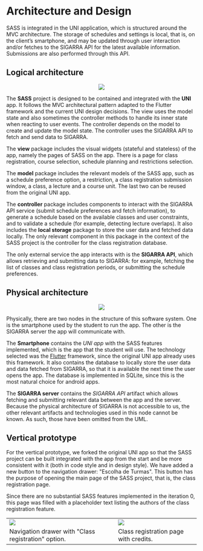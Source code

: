 # Architecture and Design

SASS is integrated in the UNI application, which is structured around the MVC architecture. The storage of schedules and settings is local, that is, on the client’s smartphone, and may be updated through user interaction and/or fetches to the SIGARRA API for the latest available information. Submissions are also performed through this API.

## Logical architecture

<p align="center" justify="center">
    <img src="https://github.com/LEIC-ES-2021-22/3LEIC04T2/blob/main/images/logical_architecture.png"/>
</p>

The **SASS** project is designed to be contained and integrated with the **UNI** app. It follows the MVC architectural pattern adapted to the Flutter framework and the current UNI design decisions. The view uses the model state and also sometimes the controller methods to handle its inner state when reacting to user events. The controller depends on the model to create and update the model state. The controller uses the SIGARRA API to fetch and send data to SIGARRA.

The **view** package includes the visual widgets (stateful and stateless) of the app, namely the pages of SASS on the app. There is a page for class registration, course selection, schedule planning and restrictions selection.

The **model** package includes the relevant models of the SASS app, such as a schedule preference option, a restriction, a class registration submission window, a class, a lecture and a course unit. The last two can be reused from the original UNI app.

The **controller** package includes components to interact with the SIGARRA API service (submit schedule preferences and fetch information), to generate a schedule based on the available classes and user constraints, and to validate a schedule (for example, detecting lecture overlaps). It also includes the **local storage** package to store the user data and fetched data locally. The only relevant component in this package in the context of the SASS project is the controller for the class registration database.

The only external service the app interacts with is the **SIGARRA API**, which allows retrieving and submitting data to SIGARRA: for example, fetching the list of classes and class registration periods, or submitting the schedule preferences.

## Physical architecture

<p align="center" justify="center">
    <img src="https://github.com/LEIC-ES-2021-22/3LEIC04T2/blob/main/images/physical_architecture.png"/>
</p>

Physically, there are two nodes in the structure of this software system. One is the smartphone used by the student to run the app. The other is the SIGARRA server the app will communicate with.

The **Smartphone** contains the _UNI app_ with the SASS features implemented, which is the app that the student will use. The technology selected was the [Flutter](https://flutter.dev/) framework, since the original UNI app already uses this framework. It also contains the database to locally store the user data and data fetched from SIGARRA, so that it is available the next time the user opens the app. The database is implemented in SQLite, since this is the most natural choice for android apps.

The **SIGARRA server** contains the _SIGARRA API_ artifact which allows fetching and submitting relevant data between the app and the server. Because the physical architecture of SIGARRA is not accessible to us, the other relevant artifacts and technologies used in this node cannot be known. As such, those have been omitted from the UML.

## Vertical prototype

For the vertical prototype, we forked the original UNI app so that the SASS project can be built integrated with the app from the start and be more consistent with it (both in code style and in design style). We have added a new button to the navigation drawer: "Escolha de Turmas". This button has the purpose of opening the main page of the SASS project, that is, the class registration page.

Since there are no substantial SASS features implemented in the iteration 0, this page was filled with a placeholder text listing the authors of the class registration feature.

<table>
  <tr>
    <td><img src="https://github.com/LEIC-ES-2021-22/3LEIC04T2/blob/main/images/VP_navigation_drawer.jpg"></td>
    <td><img src="https://github.com/LEIC-ES-2021-22/3LEIC04T2/blob/main/images/VP_credits.jpg"></td>
  </tr>
  <tr>
    <td>Navigation drawer with "Class registration" option.</td>
    <td>Class registration page with credits.</td>
  </tr>
</table>
